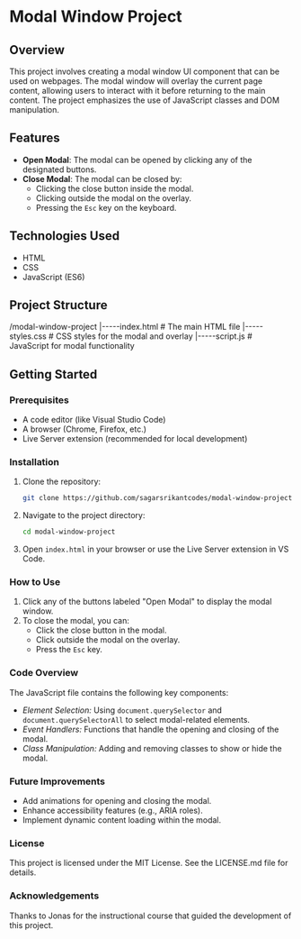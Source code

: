 # Modal Window Project

## Overview

This project involves creating a modal window UI component that can be used on webpages. The modal window will overlay the current page content, allowing users to interact with it before returning to the main content. The project emphasizes the use of JavaScript classes and DOM manipulation.

## Features

- **Open Modal**: The modal can be opened by clicking any of the designated buttons.
- **Close Modal**: The modal can be closed by:
  - Clicking the close button inside the modal.
  - Clicking outside the modal on the overlay.
  - Pressing the `Esc` key on the keyboard.
  
## Technologies Used

- HTML
- CSS
- JavaScript (ES6)

## Project Structure

/modal-window-project
|-----index.html # The main HTML file
|-----styles.css # CSS styles for the modal and overlay
|-----script.js # JavaScript for modal functionality

## Getting Started

### Prerequisites

- A code editor (like Visual Studio Code)
- A browser (Chrome, Firefox, etc.)
- Live Server extension (recommended for local development)

### Installation

1. Clone the repository:
   ```bash
   git clone https://github.com/sagarsrikantcodes/modal-window-project.git

2. Navigate to the project directory:
   ```bash
   cd modal-window-project

3. Open `index.html` in your browser or use the Live Server extension in VS Code.

### How to Use
1. Click any of the buttons labeled "Open Modal" to display the modal window.
2. To close the modal, you can:
    - Click the close button in the modal.
    - Click outside the modal on the overlay.
    - Press the `Esc` key.

### Code Overview
The JavaScript file contains the following key components:
 - *Element Selection:* Using `document.querySelector` and `document.querySelectorAll` to 
   select modal-related elements. 
 - *Event Handlers:* Functions that handle the opening and closing of the modal.
 - *Class Manipulation:* Adding and removing classes to show or hide the modal.

### Future Improvements
 - Add animations for opening and closing the modal. 
 - Enhance accessibility features (e.g., ARIA roles).
 - Implement dynamic content loading within the modal. 

### License
This project is licensed under the MIT License. See the LICENSE.md file for details.

### Acknowledgements
Thanks to Jonas for the instructional course that guided the development of 
this project.
